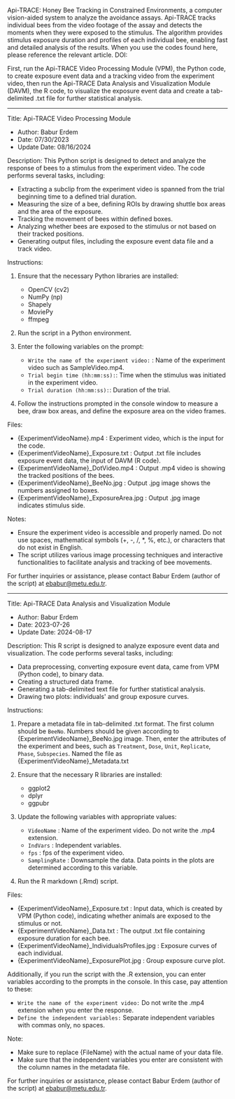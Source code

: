 Api-TRACE: Honey Bee Tracking in Constrained Environments, a computer vision-aided system to analyze the avoidance assays. Api-TRACE tracks individual bees from the video footage of the assay and detects the moments when they were exposed to the stimulus. The algorithm provides stimulus exposure duration and profiles of each individual bee, enabling fast and detailed analysis of the results. When you use the codes found here, please reference the relevant article. DOI: 

First, run the Api-TRACE Video Processing Module (VPM), the Python code, to create exposure event data and a tracking video from the experiment video, then run the Api-TRACE Data Analysis and Visualization Module (DAVM), the R code, to visualize the exposure event data and create a tab-delimited .txt file for further statistical analysis.

---
Title: Api-TRACE Video Processing Module
- Author: Babur Erdem
- Date: 07/30/2023
- Update Date: 08/16/2024

Description:
This Python script is designed to detect and analyze the response of bees to a stimulus from the experiment video. 
The code performs several tasks, including:	 
- Extracting a subclip from the experiment video is spanned from the trial beginning time to a defined trial duration. 
- Measuring the size of a bee, defining ROIs by drawing shuttle box areas and the area of the exposure.
- Tracking the movement of bees within defined boxes.
- Analyzing whether bees are exposed to the stimulus or not based on their tracked positions.
- Generating output files, including the exposure event data file and a track video.

Instructions:
1. Ensure that the necessary Python libraries are installed:
	- OpenCV (cv2)
	- NumPy (np)
	- Shapely
	- MoviePy
	- ffmpeg

3. Run the script in a Python environment.
4. Enter the following variables on the prompt:
	- `Write the name of the experiment video:` : Name of the experiment video such as SampleVideo.mp4.
	- `Trial begin time (hh:mm:ss):`: Time when the stimulus was initiated in the experiment video.
	- `Trial duration (hh:mm:ss):`: Duration of the trial.

5. Follow the instructions prompted in the console window to measure a bee, draw box areas, and define the exposure area on the video frames.

Files: 
- {ExperimentVideoName}.mp4 : Experiment video, which is the input for the code.
- {ExperimentVideoName}_Exposure.txt : Output .txt file includes exposure event data, the input of DAVM (R code).
- {ExperimentVideoName}_DotVideo.mp4 : Output .mp4 video is showing the tracked positions of the bees.
- {ExperimentVideoName}_BeeNo.jpg : Output .jpg image shows the numbers assigned to boxes.
- {ExperimentVideoName}_ExposureArea.jpg : Output .jpg image indicates stimulus side.

Notes: 
- Ensure the experiment video is accessible and properly named. Do not use spaces, mathematical symbols (+, -, /, *, %, etc.), or characters that do not exist in English.
- The script utilizes various image processing techniques and interactive functionalities to facilitate analysis and tracking of bee movements.

For further inquiries or assistance, please contact Babur Erdem (author of the script) at ebabur@metu.edu.tr.

---
Title: Api-TRACE Data Analysis and Visualization Module
- Author: Babur Erdem
- Date: 2023-07-26
- Update Date: 2024-08-17

Description:
This R script is designed to analyze exposure event data and visualization. 
The code performs several tasks, including:
- Data preprocessing, converting exposure event data, came from VPM (Python code), to binary data.
- Creating a structured data frame.
- Generating a tab-delimited text file for further statistical analysis.
- Drawing two plots: individuals' and group exposure curves.

Instructions:
1. Prepare a metadata file in tab-delimited .txt format. The first column should be `BeeNo`. Numbers should be given according to {ExperimentVideoName}_BeeNo.jpg image. Then, enter the attributes of the experiment and bees, such as `Treatment`, `Dose`, `Unit`, `Replicate`, `Phase`, `Subspecies`. Named the file as {ExperimentVideoName}_Metadata.txt

2. Ensure that the necessary R libraries are installed:
	- ggplot2
	- dplyr
	- ggpubr

3. Update the following variables with appropriate values:
	- `VideoName` : Name of the experiment video. Do not write the .mp4 extension.
	- `IndVars` : Independent variables.
	- `fps` : fps of the experiment video.
	- `SamplingRate` : Downsample the data. Data points in the plots are determined according to this variable.

4. Run the R markdown (.Rmd) script.

Files: 
- {ExperimentVideoName}_Exposure.txt : Input data, which is created by VPM (Python code), indicating whether animals are exposed to the stimulus or not.
- {ExperimentVideoName}_Data.txt : The output .txt file containing exposure duration for each bee.
- {ExperimentVideoName}_IndividualsProfiles.jpg : Exposure curves of each individual.
- {ExperimentVideoName}_ExposurePlot.jpg : Group exposure curve plot.

Additionally, if you run the script with the .R extension, you can enter variables according to the prompts in the console. 
In this case, pay attention to these:
- `Write the name of the experiment video:` Do not write the .mp4 extension when you enter the response. 
- `Define the independent variables:` Separate independent variables with commas only, no spaces. 

Note: 
- Make sure to replace {FileName} with the actual name of your data file.
- Make sure that the independent variables you enter are consistent with the column names in the metadata file.

For further inquiries or assistance, please contact Babur Erdem (author of the script) at ebabur@metu.edu.tr.
